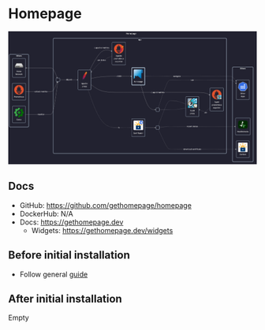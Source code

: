 # Homepage

![diagram](../../docs/diagrams/out/apps/homepage.png)

## Docs

- GitHub: <https://github.com/gethomepage/homepage>
- DockerHub: N/A
- Docs: <https://gethomepage.dev>
    - Widgets: <https://gethomepage.dev/widgets>

## Before initial installation

- Follow general [guide](../../docs/Checklist%20for%20new%20docker-apps.md)

## After initial installation

Empty
